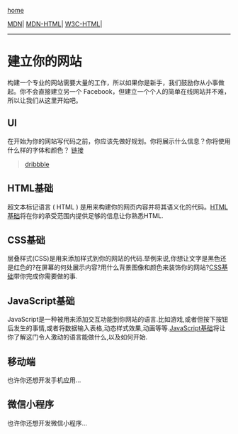 [home](https://github.com/1211ciel/ciel/blob/main/README.md)

[MDN](https://developer.mozilla.org/zh-CN/docs/learn)|
[MDN-HTML](https://developer.mozilla.org/zh-CN/docs/Learn/HTML)|
[W3C-HTML](https://www.w3school.com.cn/html/index.asp)|

---

# 建立你的网站
构建一个专业的网站需要大量的工作，所以如果你是新手，我们鼓励你从小事做起。你不会直接建立另一个 Facebook，但建立一个个人的简单在线网站并不难，所以让我们从这里开始吧。

## UI

在开始为你的网站写代码之前，你应该先做好规划。你将展示什么信息？你将使用什么样的字体和颜色？ [链接](https://developer.mozilla.org/zh-CN/docs/Learn/Getting_started_with_the_web/What_will_your_website_look_like)

> [dribbble](https://dribbble.com/)

## HTML基础
超文本标记语言 ( HTML ) 是用来构建你的网页内容并将其语义化的代码。[HTML基础](https://github.com/1211ciel/ciel/blob/main/web/html/README.md)将在你的承受范围内提供足够的信息让你熟悉HTML.

## CSS基础
层叠样式(CSS)是用来添加样式到你的网站的代码.举例来说,你想让文字是黑色还是红色的?在屏幕的何处展示内容?用什么背景图像和颜色来装饰你的网站?[CSS基础](https://github.com/1211ciel/ciel/blob/main/web/css/README.md)带你完成你需要做的事.

## JavaScript基础
JavaScript是一种被用来添加交互功能到你网站的语言.比如游戏,或者但按下按钮后发生的事情,或者将数据输入表格,动态样式效果,动画等等.[JavaScript基础]()将让你了解这门令人激动的语言能做什么,以及如何开始.

## 移动端
也许你还想开发手机应用...

## 微信小程序
也许你还想开发微信小程序...
